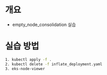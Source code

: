 # 개요
* empty_node_consolidation 실습

# 실습 방법

```bash
1. kubectl apply -f .
2. kubectl delete -f inflate_deployment.yaml
3. eks-node-viewer
```
